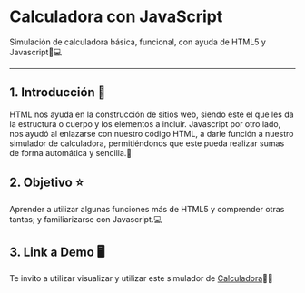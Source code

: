 # Calculadora con JavaScript
Simulación de calculadora básica, funcional, con ayuda de HTML5 y Javascript🧮💻

****
## 1. Introducción 📃
HTML nos ayuda en la construcción de sitios web, siendo este el que les da la estructura o cuerpo y los elementos a incluir. Javascript por otro lado, nos ayudó al enlazarse con nuestro código HTML, a darle función a nuestro simulador de calculadora, permitiéndonos que este pueda realizar sumas de forma automática y sencilla.🔢

## 2. Objetivo ⭐
Aprender a utilizar algunas funciones más de HTML5 y comprender otras tantas; y familiarizarse con Javascript.💻

## 3. Link a Demo 🖥
Te invito a utilizar visualizar y utilizar este simulador de [Calculadora](#)📱🧮
